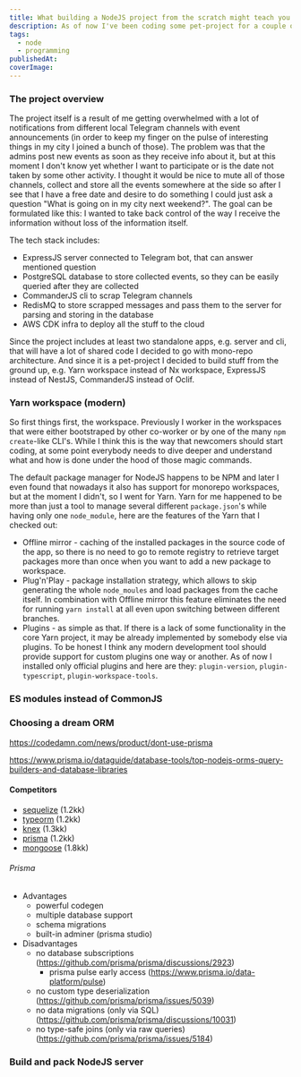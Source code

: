 ```yaml
---
title: What building a NodeJS project from the scratch might teach you
description: As of now I've been coding some pet-project for a couple of months. The main difference for me between regular job and a pet-project is a freedom of choice and no deadlines. While the job simply enough must be done, which affects the frameworks we as a developers use, the conventions we follow, the trade-offs we accept, the pet-projects don't limit us at all. We can use an alternative library to what we already know just for the sake of learning on the way, we can dive deep into GitHub issues of some third-party library bug instead of dealing with infinite workarounds and so on. So when I came up with an idea to write a little Telegram bot, I decided to use stuff that I'm aware of, but didn't quite work with it yet and now I want to share with you what I learned
tags:
  - node
  - programming
publishedAt:
coverImage:
---
```


### The project overview

The project itself is a result of me getting overwhelmed with a lot of notifications from different local Telegram channels with event announcements (in order to keep my finger on the pulse of interesting things in my city I joined a bunch of those). The problem was that the admins post new events as soon as they receive info about it, but at this moment I don't know yet whether I want to participate or is the date not taken by some other activity. I thought it would be nice to mute all of those channels, collect and store all the events somewhere at the side so after I see that I have a free date and desire to do something I could just ask a question "What is going on in my city next weekend?". The goal can be formulated like this: I wanted to take back control of the way I receive the information without loss of the information itself.

The tech stack includes:

- ExpressJS server connected to Telegram bot, that can answer mentioned question
- PostgreSQL database to store collected events, so they can be easily queried after they are collected
- CommanderJS cli to scrap Telegram channels
- RedisMQ to store scrapped messages and pass them to the server for parsing and storing in the database
- AWS CDK infra to deploy all the stuff to the cloud

Since the project includes at least two standalone apps, e.g. server and cli, that will have a lot of shared code I decided to go with mono-repo architecture. And since it is a pet-project I decided to build stuff from the ground up, e.g. Yarn workspace instead of Nx workspace, ExpressJS instead of NestJS, CommanderJS instead of Oclif.

### Yarn workspace (modern)

So first things first, the workspace. Previously I worker in the workspaces that were either bootstraped by other co-worker or by one of the many `npm create`-like CLI's. While I think this is the way that newcomers should start coding, at some point everybody needs to dive deeper and understand what and how is done under the hood of those magic commands.

The default package manager for NodeJS happens to be NPM and later I even found that nowadays it also has support for monorepo workspaces, but at the moment I didn't, so I went for Yarn. Yarn for me happened to be more than just a tool to manage several different `package.json`'s while having only one `node_module`, here are the features of the Yarn that I checked out:

- Offline mirror - caching of the installed packages in the source code of the app, so there is no need to go to remote registry to retrieve target packages more than once when you want to add a new package to workspace.
- Plug'n'Play - package installation strategy, which allows to skip generating the whole `node_moules` and load packages from the cache itself. In combination with Offline mirror this feature eliminates the need for running `yarn install` at all even upon switching between different branches.
- Plugins - as simple as that. If there is a lack of some functionality in the core Yarn project, it may be already implemented by somebody else via plugins. To be honest I think any modern development tool should provide support for custom plugins one way or another. As of now I installed only official plugins and here are they: `plugin-version`, `plugin-typescript`, `plugin-workspace-tools`.

### ES modules instead of CommonJS

### Choosing a dream ORM

https://codedamn.com/news/product/dont-use-prisma

https://www.prisma.io/dataguide/database-tools/top-nodejs-orms-query-builders-and-database-libraries

#### Competitors

- [sequelize](https://www.npmjs.com/package/sequelize) (1.2kk)
- [typeorm](https://www.npmjs.com/package/typeorm) (1.2kk)
- [knex](https://www.npmjs.com/package/knex) (1.3kk)
- [prisma](https://www.npmjs.com/package/prisma) (1.2kk)
- [mongoose](https://www.npmjs.com/package/mongoose) (1.8kk)

###### Prisma

- Advantages
  - powerful codegen
  - multiple database support
  - schema migrations
  - built-in adminer (prisma studio)
- Disadvantages
  - no database subscriptions (https://github.com/prisma/prisma/discussions/2923)
    - prisma pulse early access (https://www.prisma.io/data-platform/pulse)
  - no custom type deserialization (https://github.com/prisma/prisma/issues/5039)
  - no data migrations (only via SQL) (https://github.com/prisma/prisma/discussions/10031)
  - no type-safe joins (only via raw queries) (https://github.com/prisma/prisma/issues/5184)

### Build and pack NodeJS server

